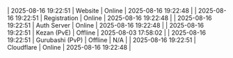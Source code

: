 | 2025-08-16 19:22:51 | Website | Online | 2025-08-16 19:22:48 |
| 2025-08-16 19:22:51 | Registration | Online | 2025-08-16 19:22:48 |
| 2025-08-16 19:22:51 | Auth Server | Online | 2025-08-16 19:22:48 |
| 2025-08-16 19:22:51 | Kezan (PvE) | Offline | 2025-08-03 17:58:02 |
| 2025-08-16 19:22:51 | Gurubashi (PvP) | Offline | N/A |
| 2025-08-16 19:22:51 | Cloudflare | Online | 2025-08-16 19:22:48 |
